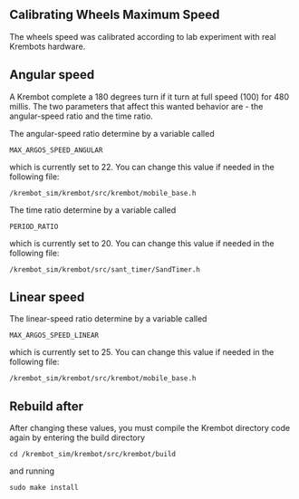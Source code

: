 ## Calibrating Wheels Maximum Speed
The wheels speed was calibrated according to lab experiment with real Krembots hardware.

## Angular speed
A Krembot complete a 180 degrees turn if it turn at full speed (100) for 480 millis.
The two parameters that affect this wanted behavior are - the angular-speed ratio and the time ratio. 

The angular-speed ratio determine by a variable called 
```
MAX_ARGOS_SPEED_ANGULAR
```
which is currently set to 22.
You can change this value if needed in the following file:

```
/krembot_sim/krembot/src/krembot/mobile_base.h
```

The time ratio determine by a variable called 
```
PERIOD_RATIO
```
which is currently set to 20.
You can change this value if needed in the following file:

```
/krembot_sim/krembot/src/sant_timer/SandTimer.h
```


## Linear speed
The linear-speed ratio determine by a variable called 
```
MAX_ARGOS_SPEED_LINEAR
```
which is currently set to 25.
You can change this value if needed in the following file:

```
/krembot_sim/krembot/src/krembot/mobile_base.h
```


## Rebuild after 
After changing these values, you must compile the Krembot directory code again by entering the build directory
```
cd /krembot_sim/krembot/src/krembot/build
```

and running 
```
sudo make install 
```


